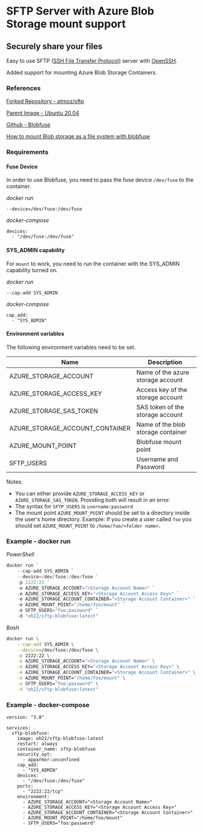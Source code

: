 # SFTP Server with Azure Blob Storage mount support

## Securely share your files

Easy to use SFTP ([SSH File Transfer Protocol](https://en.wikipedia.org/wiki/SSH_File_Transfer_Protocol)) server with [OpenSSH](https://en.wikipedia.org/wiki/OpenSSH).

Added support for mounting Azure Blob Storage Containers.

### References

[Forked Repository - atmoz/sftp](https://github.com/atmoz/sftp)

[Parent Image - Ubuntu 20.04](https://hub.docker.com/_/ubuntu)

[Github - Blobfuse](https://github.com/Azure/azure-storage-fuse)

[How to mount Blob storage as a file system with blobfuse](https://docs.microsoft.com/en-us/azure/storage/blobs/storage-how-to-mount-container-linux)

### Requirements
#### Fuse Device

In order to use Blobfuse, you need to pass the fuse device `/dev/fuse` to the container.

*docker run*
```text
--device=/dev/fuse:/dev/fuse
```

*docker-compose*
```text
devices:
  - "/dev/fuse:/dev/fuse"
```

#### SYS_ADMIN capability

For `mount` to work, you need to run the container with the SYS_ADMIN capability turned on.

*docker run*
```text
--cap-add SYS_ADMIN 
```

*docker-compose*
```text
cap_add:
  - "SYS_ADMIN"
```

#### Environment variables
The following environment variables need to be set.


| Name                            | Description                         |
|---------------------------------|-------------------------------------|
| AZURE_STORAGE_ACCOUNT           | Name of the azure storage account   |
| AZURE_STORAGE_ACCESS_KEY        | Access key of the storage account   |
| AZURE_STORAGE_SAS_TOKEN         | SAS token of the storage account    |
| AZURE_STORAGE_ACCOUNT_CONTAINER | Name of the blob storage container  |
| AZURE_MOUNT_POINT               | Blobfuse mount point                |
| SFTP_USERS                      | Username and Password               |

Notes: 
 - You can either provide `AZURE_STORAGE_ACCESS_KEY` or `AZURE_STORAGE_SAS_TOKEN`. Providing both will result in an error.
 - The syntax for `SFTP_USERS` is `username:password`
 - The mount point `AZURE_MOUNT_POINT` should be set to a directory inside the user's home directory. 
   Example: If you create a user called `foo` you should set `AZURE_MOUNT_POINT` to `/home/foo/<folder name>`.
  
### Example - docker run

*PowerShell*

```powershell
docker run `
    --cap-add SYS_ADMIN `
    --device=/dev/fuse:/dev/fuse `
    -p 2222:22 `
    -e AZURE_STORAGE_ACCOUNT="<Storage Account Name>" `
    -e AZURE_STORAGE_ACCESS_KEY="<Storage Account Access Key>" `
    -e AZURE_STORAGE_ACCOUNT_CONTAINER="<Storage Account Container>" `
    -e AZURE_MOUNT_POINT="/home/foo/mount" `
    -e SFTP_USERS="foo:password" `
    -d "oh22/sftp-blobfuse:latest"
```

*Bash*

```bash
docker run \
    --cap-add SYS_ADMIN \
    --device=/dev/fuse:/dev/fuse \
    -p 2222:22 \
    -e AZURE_STORAGE_ACCOUNT="<Storage Account Name>" \
    -e AZURE_STORAGE_ACCESS_KEY="<Storage Account Access Key>" \
    -e AZURE_STORAGE_ACCOUNT_CONTAINER="<Storage Account Container>" \
    -e AZURE_MOUNT_POINT="/home/foo/mount" \
    -e SFTP_USERS="foo:password" \
    -d "oh22/sftp-blobfuse:latest"
```

### Example - docker-compose

```text
version: "3.8"

services:
  sftp-blobfuse:
    image: oh22/sftp-blobfuse:latest
    restart: always
    container_name: sftp-blobfuse
    security_opt:
      - apparmor:unconfined
    cap_add:
      - "SYS_ADMIN"
    devices:
      - "/dev/fuse:/dev/fuse"
    ports:
      - "2222:22/tcp"
    environment:
      - AZURE_STORAGE_ACCOUNT="<Storage Account Name>"
      - AZURE_STORAGE_ACCESS_KEY="<Storage Account Access Key>"
      - AZURE_STORAGE_ACCOUNT_CONTAINER="<Storage Account Container>"
      - AZURE_MOUNT_POINT="/home/foo/mount"
      - SFTP_USERS="foo:password"
```
